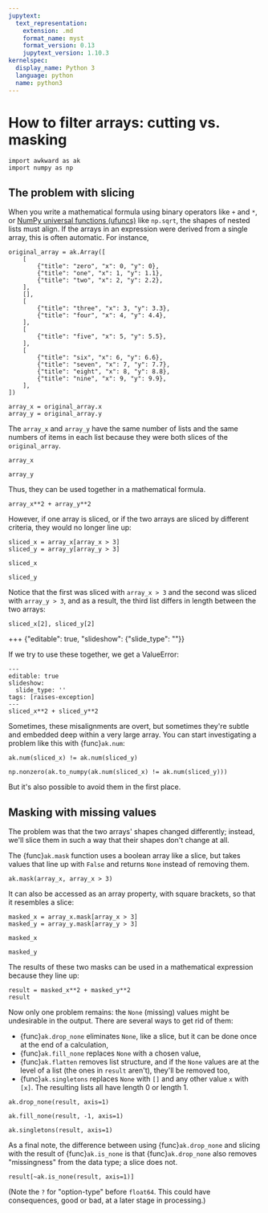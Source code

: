 ```yaml
---
jupytext:
  text_representation:
    extension: .md
    format_name: myst
    format_version: 0.13
    jupytext_version: 1.10.3
kernelspec:
  display_name: Python 3
  language: python
  name: python3
---
```


How to filter arrays: cutting vs. masking
=========================================

```{code-cell} ipython3
import awkward as ak
import numpy as np
```

## The problem with slicing

When you write a mathematical formula using binary operators like `+` and `*`, or [NumPy universal functions (ufuncs)](https://numpy.org/doc/stable/reference/ufuncs.html) like `np.sqrt`, the shapes of nested lists must align. If the arrays in an expression were derived from a single array, this is often automatic. For instance,

```{code-cell} ipython3
original_array = ak.Array([
    [
        {"title": "zero", "x": 0, "y": 0},
        {"title": "one", "x": 1, "y": 1.1},
        {"title": "two", "x": 2, "y": 2.2},
    ],
    [],
    [
        {"title": "three", "x": 3, "y": 3.3},
        {"title": "four", "x": 4, "y": 4.4},
    ],
    [
        {"title": "five", "x": 5, "y": 5.5},
    ],
    [
        {"title": "six", "x": 6, "y": 6.6},
        {"title": "seven", "x": 7, "y": 7.7},
        {"title": "eight", "x": 8, "y": 8.8},
        {"title": "nine", "x": 9, "y": 9.9},
    ],
])
```

```{code-cell} ipython3
array_x = original_array.x
array_y = original_array.y
```

The `array_x` and `array_y` have the same number of lists and the same numbers of items in each list because they were both slices of the `original_array`.

```{code-cell} ipython3
array_x
```

```{code-cell} ipython3
array_y
```

Thus, they can be used together in a mathematical formula.

```{code-cell} ipython3
array_x**2 + array_y**2
```

However, if one array is sliced, or if the two arrays are sliced by different criteria, they would no longer line up:

```{code-cell} ipython3
sliced_x = array_x[array_x > 3]
sliced_y = array_y[array_y > 3]
```

```{code-cell} ipython3
sliced_x
```

```{code-cell} ipython3
sliced_y
```

Notice that the first was sliced with `array_x > 3` and the second was sliced with `array_y > 3`, and as a result, the third list differs in length between the two arrays:

```{code-cell} ipython3
sliced_x[2], sliced_y[2]
```

+++ {"editable": true, "slideshow": {"slide_type": ""}}

If we try to use these together, we get a ValueError:

```{code-cell} ipython3
---
editable: true
slideshow:
  slide_type: ''
tags: [raises-exception]
---
sliced_x**2 + sliced_y**2
```

Sometimes, these misalignments are overt, but sometimes they're subtle and embedded deep within a very large array. You can start investigating a problem like this with {func}`ak.num`:

```{code-cell} ipython3
ak.num(sliced_x) != ak.num(sliced_y)
```

```{code-cell} ipython3
np.nonzero(ak.to_numpy(ak.num(sliced_x) != ak.num(sliced_y)))
```

But it's also possible to avoid them in the first place.

## Masking with missing values

The problem was that the two arrays' shapes changed differently; instead, we'll slice them in such a way that their shapes don't change at all.

The {func}`ak.mask` function uses a boolean array like a slice, but takes values that line up with `False` and returns `None` instead of removing them.

```{code-cell} ipython3
ak.mask(array_x, array_x > 3)
```

It can also be accessed as an array property, with square brackets, so that it resembles a slice:

```{code-cell} ipython3
masked_x = array_x.mask[array_x > 3]
masked_y = array_y.mask[array_y > 3]
```

```{code-cell} ipython3
masked_x
```

```{code-cell} ipython3
masked_y
```

The results of these two masks can be used in a mathematical expression because they line up:

```{code-cell} ipython3
result = masked_x**2 + masked_y**2
result
```

Now only one problem remains: the `None` (missing) values might be undesirable in the output. There are several ways to get rid of them:

* {func}`ak.drop_none` eliminates `None`, like a slice, but it can be done once at the end of a calculation,
* {func}`ak.fill_none` replaces `None` with a chosen value,
* {func}`ak.flatten` removes list structure, and if the `None` values are at the level of a list (the ones in `result` aren't), they'll be removed too,
* {func}`ak.singletons` replaces `None` with `[]` and any other value `x` with `[x]`. The resulting lists all have length 0 or length 1.

```{code-cell} ipython3
ak.drop_none(result, axis=1)
```

```{code-cell} ipython3
ak.fill_none(result, -1, axis=1)
```

```{code-cell} ipython3
ak.singletons(result, axis=1)
```

As a final note, the difference between using {func}`ak.drop_none` and slicing with the result of {func}`ak.is_none` is that {func}`ak.drop_none` also removes "missingness" from the data type; a slice does not.

```{code-cell} ipython3
result[~ak.is_none(result, axis=1)]
```

(Note the `?` for "option-type" before `float64`. This could have consequences, good or bad, at a later stage in processing.)
